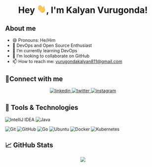 <!-- **kalyan-vurugonda/kalyan-vurugonda** is a ✨ _special_ ✨ repository because its `README.md` (this file) appears on your GitHub profile.
-->

<h1 align="center">Hey <img src="https://raw.githubusercontent.com/ABSphreak/ABSphreak/master/gifs/Hi.gif" width="30px">, I'm Kalyan Vurugonda!</h1>

<h2>About me</h2>

- 😄 Pronouns: He/Him
- 🤠 DevOps and Open Source Enthusiast
- 🌱 I’m currently learning DevOps
- 👯 I’m looking to collaborate on GitHub
- 📫 How to reach me: vurugondakalyan811@gmail.com


<h2 align="left">🤝Connect with me</h2>
<div align="center">  
 <a href="https://www.linkedin.com/in/vurugondakalyan/" target="_blank">
    <img src=https://img.shields.io/badge/linkedin-%231E77B5.svg?&style=for-the-badge&logo=linkedin&logoColor=white alt=linkedin style="margin-bottom: 5px;" />
  </a>
  <a href="https://twitter.com/VurugondaKalyan" target="_blank">
    <img src=https://img.shields.io/badge/twitter-%2300acee.svg?&style=for-the-badge&logo=twitter&logoColor=white alt=twitter style="margin-bottom: 5px;" />
  </a>
  <a href="https://www.instagram.com/kalyan_vurugonda/" target="_blank">
    <img src=https://img.shields.io/badge/instagram-%23E4405F.svg?&style=for-the-badge&logo=instagram&logoColor=white alt=instagram style="margin-bottom: 5px;" />
  </a> 
</div>  


<h2>🔧 Tools & Technologies</h2>

![IntelliJ IDEA](https://img.shields.io/badge/IntelliJIDEA-000000.svg?style=for-the-badge&logo=intellij-idea&logoColor=white)
![Java](https://img.shields.io/badge/java-%23ED8B00.svg?style=for-the-badge&logo=java&logoColor=white)

![Git](https://img.shields.io/badge/git-%23F05033.svg?style=for-the-badge&logo=git&logoColor=white)
![GitHub](https://img.shields.io/badge/GitHub-100000?style=for-the-badge&logo=github&logoColor=white)
![Go](https://img.shields.io/badge/go-%2300ADD8.svg?style=for-the-badge&logo=go&logoColor=white)
![Ubuntu](https://img.shields.io/badge/Ubuntu-E95420?style=for-the-badge&logo=ubuntu&logoColor=white)
![Docker](https://img.shields.io/badge/docker-%230db7ed.svg?style=for-the-badge&logo=docker&logoColor=white)
![Kubernetes](https://img.shields.io/badge/kubernetes-%23326ce5.svg?style=for-the-badge&logo=kubernetes&logoColor=white)


<h2>📈 GitHub Stats</h2> 
<p align='center'>
  <a href="#"><img src="https://github-readme-stats.vercel.app/api?username=kalyan-vurugonda&show_icons=true&count_private=true&theme=dark"width="450"></a>
</p>




<!--
Here are some ideas to get you started:

- 🤔 I’m looking for help with ...
- 🔭 I’m currently working on DevOps and Open Source
- 💬 Ask me about ...

- ⚡ Fun fact: ...
- Hey 👋, I'm Kalyan!

[LinkedIn](https://www.linkedin.com/in/vurugondakalyan/) [Twitter](https://twitter.com/VurugondaKalyan) [Instagram](https://www.instagram.com/kalyan_vurugonda
-->
